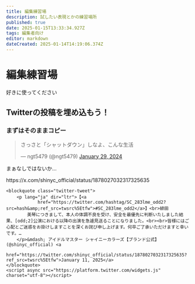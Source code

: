```yaml
---
title: 編集練習場
description: 試したい表現とかの練習場所
published: true
date: 2025-01-15T13:33:34.927Z
tags: 編集者向け
editor: markdown
dateCreated: 2025-01-14T14:19:06.374Z
---
```


# 編集練習場
好きに使ってください

## Twitterの投稿を埋め込もう！

### まずはそのままコピー

<blockquote class="twitter-tweet"><p lang="ja" dir="ltr">さっさと「シャットダウン」しなよ、こんな生活</p>&mdash; ngt5479 (@ngt5479) <a href="https://twitter.com/ngt5479/status/1751960924234330207?ref_src=twsrc%5Etfw">January 29, 2024</a></blockquote> <script async src="https://platform.twitter.com/widgets.js" charset="utf-8"></script>

まぁなしではないか...

<div class="embed-tweet-mark">https://x.com/shinyc_official/status/1878027032317325635</div>

```
<blockquote class="twitter-tweet">
    <p lang="ja" dir="ltr">【<a
            href="https://twitter.com/hashtag/SC_283lme_odd2?src=hash&amp;ref_src=twsrc%5Etfw">#SC_283lme_odd2</a>】<br>緋田
        美琴につきまして、本人の体調不良を受け、安全を最優先に判断いたしました結果、[odd;2]公演における以降の出演を急遽見送ることになりました。<br><br>皆様にはご心配とご迷惑をお掛けしますことを深くお詫び申し上げます。何卒ご了承いただけますと幸いです。…
    </p>&mdash; アイドルマスター シャイニーカラーズ【ブランド公式】 (@shinyc_official) <a
        href="https://twitter.com/shinyc_official/status/1878027032317325635?ref_src=twsrc%5Etfw">January 11, 2025</a>
</blockquote>
<script async src="https://platform.twitter.com/widgets.js" charset="utf-8"></script>
```

<blockquote class="twitter-tweet" data-lang="ja">
<p lang="en" dir="ltr"><a href="https://twitter.com/imas_columbia/status/1514891283684282368"></a></p>
</blockquote>